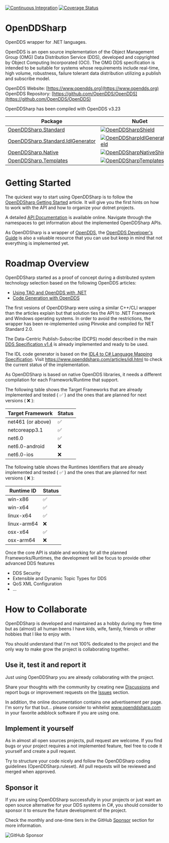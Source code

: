 [![Continuous Integration](https://github.com/jmmorato/openddsharp/actions/workflows/ci_standard.yaml/badge.svg?branch=develop)](https://github.com/jmmorato/openddsharp/actions/workflows/ci_standard.yaml)
[![Coverage Status](https://coveralls.io/repos/github/jmmorato/openddsharp/badge.svg)](https://coveralls.io/github/jmmorato/openddsharp)

# OpenDDSharp
OpenDDS wrapper for .NET languages.

OpenDDS is an open source implementation of the Object Management Group
(OMG) Data Distribution Service (DDS), developed and copyrighted by
Object Computing Incorporated (OCI). The OMG DDS specification is intended
to be suitable for systems whose requirements include real-time, high
volume, robustness, failure tolerant data distribution utilizing a
publish and subscribe model.

OpenDDS Website: [https://www.opendds.org](https://www.opendds.org)  
OpenDDS Repository: [https://github.com/OpenDDS/OpenDDS](https://github.com/OpenDDS/OpenDDS)

OpenDDSharp has been compiled with OpenDDS v3.23

| Package                                                           | NuGet                                                            |
|-------------------------------------------------------------------|------------------------------------------------------------------|
| [OpenDDSharp.Standard][OpenDDSharpNuget]                          | [![OpenDDSharpShield]][OpenDDSharpNuget]                         |
| [OpenDDSharp.Standard.IdlGenerator][OpenDDSharpIdlGeneratorNuget] | [![OpenDDSharpIdlGeneratorShield]][OpenDDSharpIdlGeneratorNuget] |
| [OpenDDSharp.Native][OpenDDSharpNativeNuget]                      | [![OpenDDSharpNativeShield]][OpenDDSharpNativeNuget]             |
| [OpenDDSharp.Templates][OpenDDSharpTemplatesNuget]                | [![OpenDDSharpTemplatesShield]][OpenDDSharpTemplatesNuget]       |

[OpenDDSharpNuget]: https://www.nuget.org/packages/OpenDDSharp.Standard/
[OpenDDSharpShield]: https://img.shields.io/nuget/v/OpenDDSharp.Standard.svg
[OpenDDSharpIdlGeneratorNuget]: https://www.nuget.org/packages/OpenDDSharp.Standard.IdlGenerator/
[OpenDDSharpIdlGeneratorShield]: https://img.shields.io/nuget/v/OpenDDSharp.Standard.IdlGenerator.svg
[OpenDDSharpNativeNuget]: https://www.nuget.org/packages/OpenDDSharp.Native/
[OpenDDSharpNativeShield]: https://img.shields.io/nuget/v/OpenDDSharp.Native.svg
[OpenDDSharpTemplatesNuget]: https://www.nuget.org/packages/OpenDDSharp.Templates/
[OpenDDSharpTemplatesShield]: https://img.shields.io/nuget/v/OpenDDSharp.Templates.svg

# Getting Started

The quickest way to start using OpenDDSharp is to follow the [OpenDDSharp Getting Started](https://www.openddsharp.com/articles/getting_started.html) article.
It will give you the first hints on how to work with the API and how to organize your dotnet projects.

A detailed [API Documentation](https://www.openddsharp.com/api/index.html) is available online.
Navigate through the namespaces to get information about the implemented OpenDDSharp APIs.

As OpenDDSharp is a wrapper of [OpenDDS](https://opendds.org), the [OpenDDS Developer's Guide](https://download.objectcomputing.com/OpenDDS/OpenDDS-latest.pdf)
is also a valuable resource that you can use but keep in mind that not everything is implemented yet. 

# Roadmap Overview
OpenDDSharp started as a proof of concept during a distributed system technology selection based on the following OpenDDS articles:

* [Using TAO and OpenDDS with .NET](https://objectcomputing.com/resources/publications/mnb/2009/01/15/using-tao-and-opendds-net-part-i)
* [Code Generation with OpenDDS](https://objectcomputing.com/resources/publications/mnb/2010/06/02/code-generation-opendds-part-i)

The first vesions of OpenDDSharp were using a similar C++/CLI wrapper than the articles explain but that solution ties the API to .NET Framework and Windows operating systems.
In order to avoid the restrictions, the wrapper has been re-implemented using PInvoke and compiled for NET Standard 2.0.

The Data-Centric Publish-Subscribe (DCPS) model described in the main [DDS Specification v1.4](https://www.omg.org/spec/DDS/1.4)
is already implemented and ready to be used.

The IDL code generator is based on the [IDL4 to C# Language Mapping Specification](https://www.omg.org/spec/IDL4-CSHARP).
Visit https://www.openddsharp.com/articles/idl.html to check the current status of the implementation.

As OpenDDSharp is based on native OpenDDS libraries, it needs a different compilation for each Framework/Runtime that support.

The following table shows the Target Frameworks that are already implemented and tested ( :white_check_mark: ) and the ones that are planned for next versions ( :x: ):

| Target Framework  | Status             |
|-------------------|--------------------|
| net461 (or above) | :white_check_mark: |
| netcoreapp3.1     | :white_check_mark: |
| net6.0            | :white_check_mark: |
| net6.0-android    | :x:                |
| net6.0-ios        | :x:                |

The following table shows the Runtimes Identifiers that are already implemented and tested ( :white_check_mark: ) and the ones that are planned for next versions ( :x: ):

| Runtime ID  | Status             |
|-------------|--------------------|
| win-x86     | :white_check_mark: |
| win-x64     | :white_check_mark: |
| linux-x64   | :white_check_mark: |
| linux-arm64 | :x:                |
| osx-x64     | :white_check_mark: |
| osx-arm64   | :x:                |

Once the core API is stable and working for all the planned Frameworks/Runtimes,
the development will be focus to provide other advanced DDS features

* DDS Security
* Extensible and Dynamic Topic Types for DDS
* QoS XML Configuration
* ...

# How to Collaborate
OpenDDSharp is developed and maintained as a hobby during my free time but as (almost) all human beens I have kids, wife, family,
friends or other hobbies that I like to enjoy with.

You should understand that I'm not 100% dedicated to the project and the only way to make grow the project is collaborating together.

## Use it, test it and report it
Just using OpenDDSharp you are already collaborating with the project.

Share your thoughts with the community by creating new [Discussions](https://github.com/jmmorato/openddsharp/discussions) and
report bugs or improvement requests on the [Issues](https://github.com/jmmorato/openddsharp/issues) section.

In addition, the online documentation contains one advertisement per page. I'm sorry for that but...
please consider to whitelist www.openddsharp.com in your favorite adsblock software if you are using one.

## Implement it yourself
As in almost all open sources projects, pull request are welcome.
If you find bugs or your project requires a not implemented feature, feel free to code it yourself and create a pull request.

Try to structure your code nicely and follow the OpenDDSharp coding guidelines (OpenDDSharp.ruleset).
All pull requests will be reviewed and merged when approved. 

## Sponsor it
If you are using OpenDDSharp successfully in your projects or just want an open source alternative for your DDS systems in C#,
you should consider to sponsor it to ensure the future development of the project.

Check the monthly and one-time tiers in the GitHub [Sponsor](https://github.com/sponsors/jmmorato) section for more information.

![GitHub Sponsor](https://img.shields.io/github/sponsors/jmmorato?label=Sponsor&logo=GitHub)
